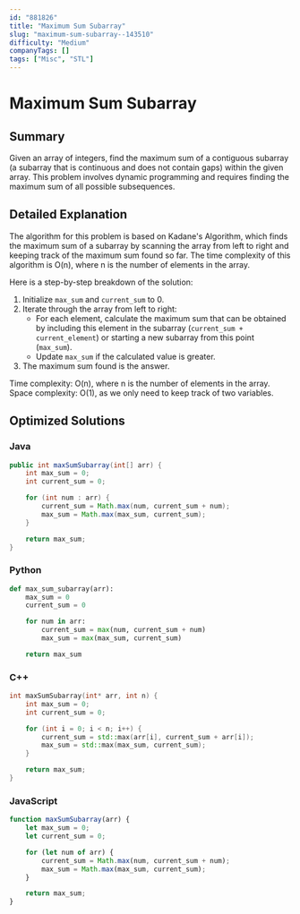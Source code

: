 ```yaml
---
id: "881826"
title: "Maximum Sum Subarray"
slug: "maximum-sum-subarray--143510"
difficulty: "Medium"
companyTags: []
tags: ["Misc", "STL"]
---
```


**Maximum Sum Subarray**
=====================

## Summary
Given an array of integers, find the maximum sum of a contiguous subarray (a subarray that is continuous and does not contain gaps) within the given array. This problem involves dynamic programming and requires finding the maximum sum of all possible subsequences.

## Detailed Explanation
The algorithm for this problem is based on Kadane's Algorithm, which finds the maximum sum of a subarray by scanning the array from left to right and keeping track of the maximum sum found so far. The time complexity of this algorithm is O(n), where n is the number of elements in the array.

Here is a step-by-step breakdown of the solution:

1. Initialize `max_sum` and `current_sum` to 0.
2. Iterate through the array from left to right:
	* For each element, calculate the maximum sum that can be obtained by including this element in the subarray (`current_sum + current_element`) or starting a new subarray from this point (`max_sum`).
	* Update `max_sum` if the calculated value is greater.
3. The maximum sum found is the answer.

Time complexity: O(n), where n is the number of elements in the array.
Space complexity: O(1), as we only need to keep track of two variables.

## Optimized Solutions

### Java
```java
public int maxSumSubarray(int[] arr) {
    int max_sum = 0;
    int current_sum = 0;

    for (int num : arr) {
        current_sum = Math.max(num, current_sum + num);
        max_sum = Math.max(max_sum, current_sum);
    }

    return max_sum;
}
```

### Python
```python
def max_sum_subarray(arr):
    max_sum = 0
    current_sum = 0

    for num in arr:
        current_sum = max(num, current_sum + num)
        max_sum = max(max_sum, current_sum)

    return max_sum
```

### C++
```cpp
int maxSumSubarray(int* arr, int n) {
    int max_sum = 0;
    int current_sum = 0;

    for (int i = 0; i < n; i++) {
        current_sum = std::max(arr[i], current_sum + arr[i]);
        max_sum = std::max(max_sum, current_sum);
    }

    return max_sum;
}
```

### JavaScript
```javascript
function maxSumSubarray(arr) {
    let max_sum = 0;
    let current_sum = 0;

    for (let num of arr) {
        current_sum = Math.max(num, current_sum + num);
        max_sum = Math.max(max_sum, current_sum);
    }

    return max_sum;
}
```